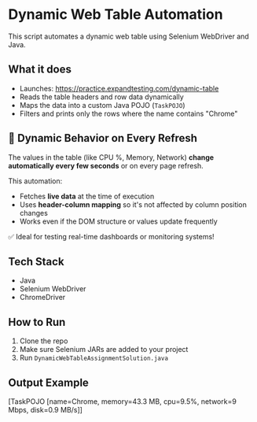 # Dynamic Web Table Automation

This script automates a dynamic web table using Selenium WebDriver and Java.

## What it does

- Launches: https://practice.expandtesting.com/dynamic-table
- Reads the table headers and row data dynamically
- Maps the data into a custom Java POJO (`TaskPOJO`)
- Filters and prints only the rows where the name contains "Chrome"

## 🔄 Dynamic Behavior on Every Refresh

The values in the table (like CPU %, Memory, Network) **change automatically every few seconds** or on every page refresh.

This automation:
- Fetches **live data** at the time of execution
- Uses **header-column mapping** so it's not affected by column position changes
- Works even if the DOM structure or values update frequently

✅ Ideal for testing real-time dashboards or monitoring systems!

## Tech Stack

- Java
- Selenium WebDriver
- ChromeDriver

## How to Run

1. Clone the repo
2. Make sure Selenium JARs are added to your project
3. Run `DynamicWebTableAssignmentSolution.java`

## Output Example

[TaskPOJO [name=Chrome, memory=43.3 MB, cpu=9.5%, network=9 Mbps, disk=0.9 MB/s]]
